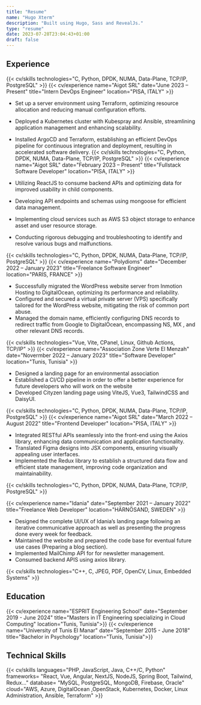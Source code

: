 ```yaml
---
title: "Resume"
name: "Hugo Xterm"
description: "Built using Hugo, Sass and RevealJs."
type: "resume"
date: 2023-07-28T23:04:43+01:00
draft: false
---
```


<!-- +++
title = "CV"
name = "Hugo Xterm"
description = """Built using Hugo, Sass and RevealJs."""
type = "cv"

[contact]
  phone = "+91 1234"
  email = "your[at]email[dot]com"
+++ -->
<!-- ---
title : "CV"
name : "Hugo Xterm"
description : """Built using Hugo, Sass and RevealJs."""
type : "cv"

[contact]
  phone = "+91 1234"
  email = "your[at]email[dot]com"
--- -->

## Experience
{{< cv/skills
    technologies="C, Python, DPDK, NUMA, Data-Plane, TCP/IP, PostgreSQL" >}}
{{< cv/experience
    name="Aigot SRL"
    date="June 2023 – Present"
    title="Intern DevOps Engineer"
    location="PISA, ITALY" >}}

- Set up a server environment using Terraform, optimizing resource allocation and reducing manual configuration efforts.
- Deployed a Kubernetes cluster with Kubespray and Ansible, streamlining application management and enhancing scalability.
- Installed ArgoCD and Terraform, establishing an efficient DevOps pipeline for continuous integration and deployment, resulting in accelerated software delivery.
{{< cv/skills
    technologies="C, Python, DPDK, NUMA, Data-Plane, TCP/IP, PostgreSQL" >}}
{{< cv/experience
    name="Aigot SRL"
    date="February 2023 – Present"
    title="Fullstack Software Developer"
    location="PISA, ITALY" >}}

- Utilizing ReactJS to consume backend APIs and optimizing data for improved usability in child components.
- Developing API endpoints and schemas using mongoose for efficient data management.
- Implementing cloud services such as AWS S3 object storage to enhance asset and user resource storage.
- Conducting rigorous debugging and troubleshooting to identify and resolve various bugs and malfunctions.

{{< cv/skills
    technologies="C, Python, DPDK, NUMA, Data-Plane, TCP/IP, PostgreSQL" >}}
{{< cv/experience
    name="Polydioms"
    date="December 2022 – January 2023"
    title="Freelance Software Engineer"
    location="PARIS, FRANCE" >}}

- Successfully migrated the WordPress website server from Inmotion Hosting to DigitalOcean, optimizing its performance and reliability.
- Configured and secured a virtual private server (VPS) specifically tailored for the WordPress website, mitigating the risk of common port abuse.
- Managed the domain name, efficiently configuring DNS records to redirect traffic from Google to DigitalOcean, encompassing NS, MX , and other relevant DNS records.

{{< cv/skills
    technologies="Vue, Vite, CPanel, Linux, Github Actions, TCP/IP" >}}
{{< cv/experience
    name="Association Zone Verte El Menzah"
    date="Novermber 2022 – January 2023"
    title="Software Developer"
    location="Tunis, Tunisia" >}}

- Designed a landing page for an environmental association
- Established a CI/CD pipeline in order to offer a better experience for future developers who will work on the website
- Developed Cityzen landing page using ViteJS, Vue3, TailwindCSS and DaisyUI.

{{< cv/skills
    technologies="C, Python, DPDK, NUMA, Data-Plane, TCP/IP, PostgreSQL" >}}
{{< cv/experience
    name="Aigot SRL"
    date="March 2022 – August 2022"
    title="Frontend Developer"
    location="PISA, ITALY" >}}

- Integrated RESTful APIs seamlessly into the front-end using the Axios library, enhancing data communication and application functionality.
- Translated Figma designs into JSX components, ensuring visually appealing user interfaces.
- Implemented the Redux library to establish a structured data flow and efficient state management, improving code organization and maintainability.

{{< cv/skills
    technologies="C, Python, DPDK, NUMA, Data-Plane, TCP/IP, PostgreSQL" >}}

{{< cv/experience
    name="Idania"
    date="September 2021 – January 2022"
    title="Freelance Web Developer"
    location="HÄRNÖSAND, SWEDEN" >}}

- Designed the complete UI/UX of Idania’s landing page following an iterative communicative approach as well as presenting the progress done every week for feedback. 
- Maintained the website and prepared the code base for eventual future use cases (Preparing a blog section). 
- Implemented MailChimp API for for newsletter management.
- Consumed backend APIS using axios library.

{{< cv/skills
    technologies="C++, C, JPEG, PDF, OpenCV, Linux, Embedded Systems" >}}

## Education

{{< cv/experience
    name="ESPRIT Engineering School"
    date="September 2019 - June 2024"
    title="Masters in IT Engineering specializing in Cloud Computing"
    location="Tunis, Tunisia">}}
{{< cv/experience
    name="University of Tunis El Manar"
    date="September 2015 - June 2018"
    title="Bachelor in Psychology"
    location="Tunis, Tunisia">}}

## Technical Skills

{{< cv/skills
    languages="PHP, JavaScript, Java, C++/C, Python"
    frameworks= "React, Vue, Angular, NextJS, NodeJS, Spring Boot, Tailwind, Redux..."
    database= "MySQL, PostgreSQL, MongoDB, Firebase, Oracle"
    cloud="AWS, Azure, DigitalOcean ,OpenStack, Kubernetes, Docker, Linux Administration, Ansible, Terraform" >}}

<!-- ## Hobbies

- Hugo theme [manid2/hugo-xterm][1] for my website [manid2.gitlab.io][2].

[1]: https://manid2.github.io/hugo-xterm/
[2]: https://manid2.gitlab.io/ -->
